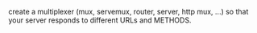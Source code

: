 create a multiplexer (mux, servemux, router, server, http mux, ...) so that your server responds to different URLs and METHODS.
